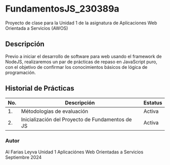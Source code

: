 # FundamentosJS_230389a

Proyecto de clase para la Unidad 1 de la asignatura de Aplicaciones Web Orientada a Servicios (AWOS)

## Descripción

Previo a iniciar el desarrollo de software para web usando el framework de NodeJS, realizaremos
un par de prácticas de repaso en JavaScript puro, con el objetivo de confirmar los conocimientos
básicos de lógica de programación.

## Historial de Prácticas

| No. | Descripción                                      | Estatus |
| --- | ------------------------------------------------ | ------- |
| 1.  | Métodologias de evaluación                       | Activa  |
| 2.  | Inicialización del Proyecto de Fundamentos de JS | Activa  |

### Autor

Al Farias Leyva
Unidad 1
Aplicaciónes Web Orientadas a Servicios
Septiembre 2024
